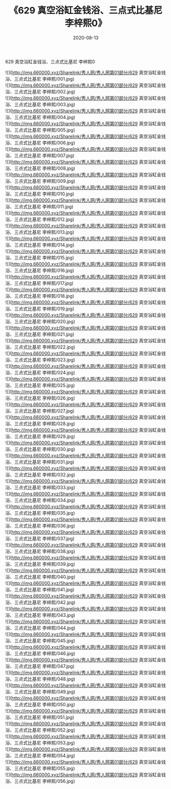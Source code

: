 ﻿---
layout: post
title:  《629 真空浴缸金钱浴、三点式比基尼 李梓熙0》
date:   2020-08-13
img: http://img.660000.xyz/Sharelink/秀人网/秀人网第01部分/629 真空浴缸金钱浴、三点式比基尼 李梓熙0/000.jpg
categories: [美女, 清纯, 唯美]
---

629 真空浴缸金钱浴、三点式比基尼 李梓熙0

  ![](http://img.660000.xyz/Sharelink/秀人网/秀人网第01部分/629 真空浴缸金钱浴、三点式比基尼 李梓熙/001.jpg) <br> ![](http://img.660000.xyz/Sharelink/秀人网/秀人网第01部分/629 真空浴缸金钱浴、三点式比基尼 李梓熙/002.jpg) <br> ![](http://img.660000.xyz/Sharelink/秀人网/秀人网第01部分/629 真空浴缸金钱浴、三点式比基尼 李梓熙/003.jpg) <br> ![](http://img.660000.xyz/Sharelink/秀人网/秀人网第01部分/629 真空浴缸金钱浴、三点式比基尼 李梓熙/004.jpg) <br> ![](http://img.660000.xyz/Sharelink/秀人网/秀人网第01部分/629 真空浴缸金钱浴、三点式比基尼 李梓熙/005.jpg) <br> ![](http://img.660000.xyz/Sharelink/秀人网/秀人网第01部分/629 真空浴缸金钱浴、三点式比基尼 李梓熙/006.jpg) <br> ![](http://img.660000.xyz/Sharelink/秀人网/秀人网第01部分/629 真空浴缸金钱浴、三点式比基尼 李梓熙/007.jpg) <br> ![](http://img.660000.xyz/Sharelink/秀人网/秀人网第01部分/629 真空浴缸金钱浴、三点式比基尼 李梓熙/008.jpg) <br> ![](http://img.660000.xyz/Sharelink/秀人网/秀人网第01部分/629 真空浴缸金钱浴、三点式比基尼 李梓熙/009.jpg) <br> ![](http://img.660000.xyz/Sharelink/秀人网/秀人网第01部分/629 真空浴缸金钱浴、三点式比基尼 李梓熙/010.jpg) <br> ![](http://img.660000.xyz/Sharelink/秀人网/秀人网第01部分/629 真空浴缸金钱浴、三点式比基尼 李梓熙/011.jpg) <br> ![](http://img.660000.xyz/Sharelink/秀人网/秀人网第01部分/629 真空浴缸金钱浴、三点式比基尼 李梓熙/012.jpg) <br> ![](http://img.660000.xyz/Sharelink/秀人网/秀人网第01部分/629 真空浴缸金钱浴、三点式比基尼 李梓熙/013.jpg) <br> ![](http://img.660000.xyz/Sharelink/秀人网/秀人网第01部分/629 真空浴缸金钱浴、三点式比基尼 李梓熙/014.jpg) <br> ![](http://img.660000.xyz/Sharelink/秀人网/秀人网第01部分/629 真空浴缸金钱浴、三点式比基尼 李梓熙/015.jpg) <br> ![](http://img.660000.xyz/Sharelink/秀人网/秀人网第01部分/629 真空浴缸金钱浴、三点式比基尼 李梓熙/016.jpg) <br> ![](http://img.660000.xyz/Sharelink/秀人网/秀人网第01部分/629 真空浴缸金钱浴、三点式比基尼 李梓熙/017.jpg) <br> ![](http://img.660000.xyz/Sharelink/秀人网/秀人网第01部分/629 真空浴缸金钱浴、三点式比基尼 李梓熙/018.jpg) <br> ![](http://img.660000.xyz/Sharelink/秀人网/秀人网第01部分/629 真空浴缸金钱浴、三点式比基尼 李梓熙/019.jpg) <br> ![](http://img.660000.xyz/Sharelink/秀人网/秀人网第01部分/629 真空浴缸金钱浴、三点式比基尼 李梓熙/020.jpg) <br> ![](http://img.660000.xyz/Sharelink/秀人网/秀人网第01部分/629 真空浴缸金钱浴、三点式比基尼 李梓熙/021.jpg) <br> ![](http://img.660000.xyz/Sharelink/秀人网/秀人网第01部分/629 真空浴缸金钱浴、三点式比基尼 李梓熙/022.jpg) <br> ![](http://img.660000.xyz/Sharelink/秀人网/秀人网第01部分/629 真空浴缸金钱浴、三点式比基尼 李梓熙/023.jpg) <br> ![](http://img.660000.xyz/Sharelink/秀人网/秀人网第01部分/629 真空浴缸金钱浴、三点式比基尼 李梓熙/024.jpg) <br> ![](http://img.660000.xyz/Sharelink/秀人网/秀人网第01部分/629 真空浴缸金钱浴、三点式比基尼 李梓熙/025.jpg) <br> ![](http://img.660000.xyz/Sharelink/秀人网/秀人网第01部分/629 真空浴缸金钱浴、三点式比基尼 李梓熙/026.jpg) <br> ![](http://img.660000.xyz/Sharelink/秀人网/秀人网第01部分/629 真空浴缸金钱浴、三点式比基尼 李梓熙/027.jpg) <br> ![](http://img.660000.xyz/Sharelink/秀人网/秀人网第01部分/629 真空浴缸金钱浴、三点式比基尼 李梓熙/028.jpg) <br> ![](http://img.660000.xyz/Sharelink/秀人网/秀人网第01部分/629 真空浴缸金钱浴、三点式比基尼 李梓熙/029.jpg) <br> ![](http://img.660000.xyz/Sharelink/秀人网/秀人网第01部分/629 真空浴缸金钱浴、三点式比基尼 李梓熙/030.jpg) <br> ![](http://img.660000.xyz/Sharelink/秀人网/秀人网第01部分/629 真空浴缸金钱浴、三点式比基尼 李梓熙/031.jpg) <br> ![](http://img.660000.xyz/Sharelink/秀人网/秀人网第01部分/629 真空浴缸金钱浴、三点式比基尼 李梓熙/032.jpg) <br> ![](http://img.660000.xyz/Sharelink/秀人网/秀人网第01部分/629 真空浴缸金钱浴、三点式比基尼 李梓熙/033.jpg) <br> ![](http://img.660000.xyz/Sharelink/秀人网/秀人网第01部分/629 真空浴缸金钱浴、三点式比基尼 李梓熙/034.jpg) <br> ![](http://img.660000.xyz/Sharelink/秀人网/秀人网第01部分/629 真空浴缸金钱浴、三点式比基尼 李梓熙/035.jpg) <br> ![](http://img.660000.xyz/Sharelink/秀人网/秀人网第01部分/629 真空浴缸金钱浴、三点式比基尼 李梓熙/036.jpg) <br> ![](http://img.660000.xyz/Sharelink/秀人网/秀人网第01部分/629 真空浴缸金钱浴、三点式比基尼 李梓熙/037.jpg) <br> ![](http://img.660000.xyz/Sharelink/秀人网/秀人网第01部分/629 真空浴缸金钱浴、三点式比基尼 李梓熙/038.jpg) <br> ![](http://img.660000.xyz/Sharelink/秀人网/秀人网第01部分/629 真空浴缸金钱浴、三点式比基尼 李梓熙/039.jpg) <br> ![](http://img.660000.xyz/Sharelink/秀人网/秀人网第01部分/629 真空浴缸金钱浴、三点式比基尼 李梓熙/040.jpg) <br> ![](http://img.660000.xyz/Sharelink/秀人网/秀人网第01部分/629 真空浴缸金钱浴、三点式比基尼 李梓熙/041.jpg) <br> ![](http://img.660000.xyz/Sharelink/秀人网/秀人网第01部分/629 真空浴缸金钱浴、三点式比基尼 李梓熙/042.jpg) <br> ![](http://img.660000.xyz/Sharelink/秀人网/秀人网第01部分/629 真空浴缸金钱浴、三点式比基尼 李梓熙/043.jpg) <br> ![](http://img.660000.xyz/Sharelink/秀人网/秀人网第01部分/629 真空浴缸金钱浴、三点式比基尼 李梓熙/044.jpg) <br> ![](http://img.660000.xyz/Sharelink/秀人网/秀人网第01部分/629 真空浴缸金钱浴、三点式比基尼 李梓熙/045.jpg) <br> ![](http://img.660000.xyz/Sharelink/秀人网/秀人网第01部分/629 真空浴缸金钱浴、三点式比基尼 李梓熙/046.jpg) <br> ![](http://img.660000.xyz/Sharelink/秀人网/秀人网第01部分/629 真空浴缸金钱浴、三点式比基尼 李梓熙/047.jpg) <br> ![](http://img.660000.xyz/Sharelink/秀人网/秀人网第01部分/629 真空浴缸金钱浴、三点式比基尼 李梓熙/048.jpg) <br> ![](http://img.660000.xyz/Sharelink/秀人网/秀人网第01部分/629 真空浴缸金钱浴、三点式比基尼 李梓熙/049.jpg) <br> ![](http://img.660000.xyz/Sharelink/秀人网/秀人网第01部分/629 真空浴缸金钱浴、三点式比基尼 李梓熙/050.jpg) <br> ![](http://img.660000.xyz/Sharelink/秀人网/秀人网第01部分/629 真空浴缸金钱浴、三点式比基尼 李梓熙/051.jpg) <br> ![](http://img.660000.xyz/Sharelink/秀人网/秀人网第01部分/629 真空浴缸金钱浴、三点式比基尼 李梓熙/052.jpg) <br> ![](http://img.660000.xyz/Sharelink/秀人网/秀人网第01部分/629 真空浴缸金钱浴、三点式比基尼 李梓熙/053.jpg) <br> ![](http://img.660000.xyz/Sharelink/秀人网/秀人网第01部分/629 真空浴缸金钱浴、三点式比基尼 李梓熙/054.jpg) <br> ![](http://img.660000.xyz/Sharelink/秀人网/秀人网第01部分/629 真空浴缸金钱浴、三点式比基尼 李梓熙/055.jpg) <br> ![](http://img.660000.xyz/Sharelink/秀人网/秀人网第01部分/629 真空浴缸金钱浴、三点式比基尼 李梓熙/056.jpg) <br>